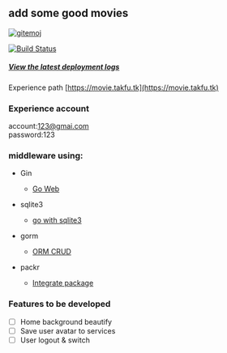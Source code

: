 ##  add some good movies  

[![gitemoj](https://camo.githubusercontent.com/2a4924a23bd9ef18afe793f4999b1b9ec474e48f/68747470733a2f2f696d672e736869656c64732e696f2f62616467652f6769746d6f6a692d253230f09f989c253230f09f988d2d4646444436372e7376673f7374796c653d666c61742d737175617265 "gitemoj success")](https://camo.githubusercontent.com/2a4924a23bd9ef18afe793f4999b1b9ec474e48f/68747470733a2f2f696d672e736869656c64732e696f2f62616467652f6769746d6f6a692d253230f09f989c253230f09f988d2d4646444436372e7376673f7374796c653d666c61742d737175617265)  

[![Build Status](https://www.travis-ci.org/br7roy/movie-system.svg?branch=master)](https://www.travis-ci.org/br7roy/movie-system)

#####  [View the latest deployment logs](deploy.log)

Experience path
[https://movie.takfu.tk](https://movie.takfu.tk)  

### Experience account  
account:123@gmai.com  
password:123  


### middleware using:
-   Gin
    -   [Go Web](https://github.com/bddbnet/gin_readme_zh)
    
-   sqlite3

    -   [go with sqlite3](https://godoc.org/github.com/mattn/go-sqlite3)
    
-   gorm
    -   [ORM CRUD](http://gorm.book.jasperxu.com)
    
-   packr
    -   [Integrate package](https://godoc.org/github.com/gobuffalo/packr/v2)

### Features to be developed
* [ ] Home background beautify
* [ ] Save user avatar to services
* [ ] User logout & switch
